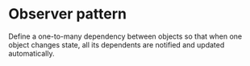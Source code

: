 # Observer pattern

Define a one-to-many dependency between objects so that when one object changes state, all its dependents are notified and updated automatically.
